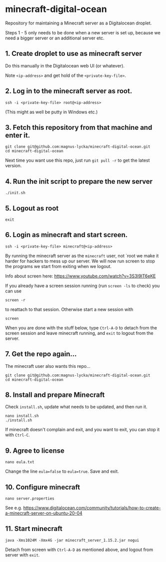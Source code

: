 # minecraft-digital-ocean

Repository for maintaining a Minecraft server as a Digitalocean droplet.

Steps 1 - 5 only needs to be done when a new server is set up, because we need a bigger server or an additional server etc.


## 1. Create droplet to use as minecraft server

Do this manually in the Digitalocean web UI (or whatever).

Note `<ip-address>` and get hold of the `<private-key-file>`.


## 2. Log in to the minecraft server as root.

    ssh -i <private-key-file> root@<ip-address>

(This might as well be putty in Windows etc.)


## 3. Fetch this repository from that machine and enter it.

    git clone git@github.com:magnus-lycka/minecraft-digital-ocean.git
    cd minecraft-digital-ocean

Next time you want use this repo, just run `git pull -r` to get the latest version.


## 4. Run the init script to prepare the new server

    ./init.sh


## 5. Logout as root

    exit


## 6. Login as minecraft and start screen.

    ssh -i <private-key-file> minecraft@<ip-address>

By running the minecraft server as the `minecraft` user, not `root we make it harder for hackers to mess up our server. We will now run screen to stop the programs we start from exiting when we logout.

Info about screen here: https://www.youtube.com/watch?v=3S3I9lT6eKE

If you already have a screen session running (run `screen -ls` to check) you can use

    screen -r

to reattach to that session. Otherwise start a new session with

    screen

When you are done with the stuff below, type `Ctrl-A-D` to detach from the screen session and leave minecraft running, and `exit` to logout from the server.


## 7. Get the repo again...

The minecraft user also wants this repo...

    git clone git@github.com:magnus-lycka/minecraft-digital-ocean.git
    cd minecraft-digital-ocean


## 8. Install and prepare Minecraft

Check `install.sh`, update what needs to be updated, and then run it.

    nano install.sh
    ./install.sh

If minecraft doesn't complain and exit, and you want to exit, you can stop it with `Ctrl-C`.


## 9. Agree to license

    nano eula.txt

Change the line `eula=false` to `eula=true`. Save and exit.


## 10. Configure minecraft

    nano server.properties

See e.g. https://www.digitalocean.com/community/tutorials/how-to-create-a-minecraft-server-on-ubuntu-20-04


## 11. Start minecraft

    java -Xms1024M -Xmx4G -jar minecraft_server_1.15.2.jar nogui

Detach from screen with `Ctrl-A-D` as mentioned above, and logout from server with `exit`.
